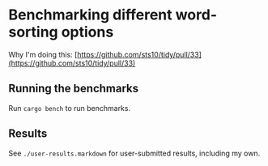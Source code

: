 # Benchmarking different word-sorting options

Why I'm doing this: [https://github.com/sts10/tidy/pull/33](https://github.com/sts10/tidy/pull/33)

## Running the benchmarks
Run `cargo bench` to run benchmarks.

## Results

See `./user-results.markdown` for user-submitted results, including my own.

